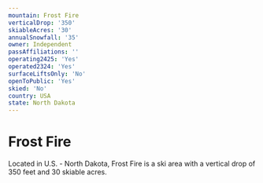```yaml
---
mountain: Frost Fire
verticalDrop: '350'
skiableAcres: '30'
annualSnowfall: '35'
owner: Independent
passAffiliations: ''
operating2425: 'Yes'
operated2324: 'Yes'
surfaceLiftsOnly: 'No'
openToPublic: 'Yes'
skied: 'No'
country: USA
state: North Dakota
---
```


# Frost Fire

Located in U.S. - North Dakota, Frost Fire is a ski area with a vertical drop of 350 feet and 30 skiable acres.
